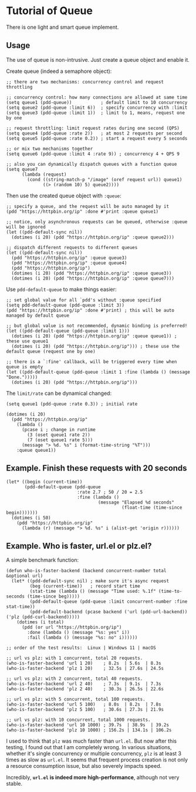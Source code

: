 # Tutorial of Queue

There is one light and smart queue implement.

## Usage

The use of queue is non-intrusive. Just create a queue object and enable it.

Create queue (indeed a semaphore object):
```emacs-lisp
;; there are two mechanisms: concurrency control and request throttling

;; concurrency control: how many connections are allowed at same time
(setq queue1 (pdd-queue))           ; default limit to 10 concurrency
(setq queue2 (pdd-queue :limit 6))  ; specify concurrency with :limit
(setq queue3 (pdd-queue :limit 1))  ; limit to 1, means, request one by one

;; request throttling: limit request rates during one second (QPS)
(setq queue4 (pdd-queue :rate 2))   ; at most 2 requests per second
(setq queue5 (pdd-queue :rate 0.2)) ; start a request every 5 seconds

;; or mix two mechanisms together
(setq queue6 (pdd-queue :limit 4 :rate 9)) ; concurrency 4 + QPS 9

;; also you can dynamically dispatch queues with a function queue
(setq queue7
      (lambda (request)
        (cond ((string-match-p "/image" (oref request url)) queue1)
              ((> (random 10) 5) queue2))))
```

Then use the created queue object with `:queue`:
```emacs-lisp
;; specify a queue, and the request will be auto managed by it
(pdd "https://httpbin.org/ip" :done #'print :queue queue1)

;; notice, only asynchronous requests can be queued, otherwise :queue will be ignored
(let ((pdd-default-sync nil))
  (dotimes (i 20) (pdd "https://httpbin.org/ip" :queue queue2)))

;; dispatch different requests to different queues
(let ((pdd-default-sync nil))
  (pdd "https://httpbin.org/ip" :queue queue3)
  (pdd "https://httpbin.org/ip" :queue queue4)
  (pdd "https://httpbin.org/ip")
  (dotimes (i 20) (pdd "https://httpbin.org/ip" :queue queue3))
  (dotimes (i 20) (pdd "https://httpbin.org/ip" :queue queue7)))
```

Use `pdd-default-queue` to make things easier:
```emacs-lisp
;; set global value for all `pdd's without :queue specified
(setq pdd-default-queue (pdd-queue :limit 3))
(pdd "https://httpbin.org/ip" :done #'print) ; this will be auto managed by default queue

;; but global value is not recommended, dynamic binding is preferred!
(let ((pdd-default-queue (pdd-queue :limit 1)))
  (dotimes (i 20) (pdd "https://httpbin.org/ip" :queue queue1)) ; these use queue1
  (dotimes (i 20) (pdd "https://httpbin.org/ip"))) ; these use the default queue (request one by one)

;; there is a `:fine' callback, will be triggered every time when queue is empty
(let ((pdd-default-queue (pdd-queue :limit 1 :fine (lambda () (message "Done.")))))
  (dotimes (i 20) (pdd "https://httpbin.org/ip")))
```

The `limit/rate` can be dynamical changed:
```emacs-lisp
(setq queue1 (pdd-queue :rate 0.3)) ; initial rate

(dotimes (i 20)
  (pdd "https://httpbin.org/ip"
    (lambda ()
      (pcase i ; change in runtime
        (3 (oset queue1 rate 2))
        (7 (oset queue1 rate 5)))
      (message "> %d. %s" i (format-time-string "%T")))
    :queue queue1))
```

## Example. Finish these requests with 20 seconds

```emacs-lisp
(let* ((begin (current-time))
       (pdd-default-queue (pdd-queue
                           :rate 2.7 ; 50 / 20 = 2.5
                           :fine (lambda ()
                                   (message "Elapsed %d seconds"
                                            (float-time (time-since begin)))))))
  (dotimes (i 50)
    (pdd "https://httpbin.org/ip"
      (lambda (r) (message "> %d. %s" i (alist-get 'origin r))))))
```

## Example. Who is faster, url.el or plz.el?

A simple benchmark function:

```emacs-lisp
(defun who-is-faster-backend (backend concurrent-number total &optional url)
  (let* ((pdd-default-sync nil) ; make sure it's async request
         (beg (current-time))   ; record start time
         (stat-time (lambda () (message "Time used: %.1f" (time-to-seconds (time-since beg)))))
         (pdd-default-queue (pdd-queue :limit concurrent-number :fine stat-time))
         (pdd-default-backend (pcase backend ('url (pdd-url-backend)) ('plz (pdd-curl-backend)))))
    (dotimes (i total)
      (pdd (or url "https://httpbin.org/ip")
        :done (lambda () (message "%s: yes" i))
        :fail (lambda () (message "%s: no" i))))))

;; order of the test results:  Linux | Windows 11 | macOS

;; url vs plz: with 1 concurrent, total 20 requests.
(who-is-faster-backend 'url 1 20)    ; 8.2s  | 5.6s  | 8.3s
(who-is-faster-backend 'plz 1 20)    ; 32.5s | 27.6s | 24.5s

;; url vs plz: with 2 concurrent, total 40 requests.
(who-is-faster-backend 'url 2 40)    ; 7.3s  | 9.1s  | 7.3s
(who-is-faster-backend 'plz 2 40)    ; 30.3s | 26.5s | 22.6s

;; url vs plz: with 5 concurrent, total 100 requests.
(who-is-faster-backend 'url 5 100)   ; 8.0s  | 8.2s  | 7.8s
(who-is-faster-backend 'plz 5 100)   ; 30.6s | 27.3s | 21.9s

;; url vs plz: with 10 concurrent, total 1000 requests.
(who-is-faster-backend 'url 10 1000) ; 39.7s  | 38.9s  | 39.2s
(who-is-faster-backend 'plz 10 1000) ; 156.2s | 134.1s | 106.2s
```

I used to think that `plz` was much faster than `url.el`. But now after this testing, I found out that I am completely wrong.
In various situations, whether it's single concurrency or multiple concurrency, `plz` is at least 3 times as slow as `url.el`.
It seems that frequent process creation is not only a resource consumption issue, but also severely impacts speed.

Incredibly, **`url.el` is indeed more high-performance**, although not very stable.
